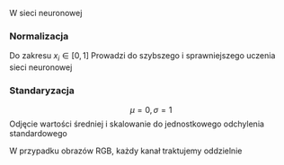 W sieci neuronowej
### Normalizacja
Do zakresu $x_i \in [0, 1]$ 
Prowadzi do szybszego i sprawniejszego uczenia sieci neuronowej

### Standaryzacja
$$\mu = 0,\sigma = 1$$
Odjęcie wartości średniej i skalowanie do jednostkowego odchylenia standardowego

W przypadku obrazów RGB, każdy kanał traktujemy oddzielnie
